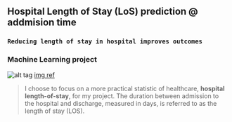 ## Hospital Length of Stay (LoS) prediction @ addmision time
### `Reducing length of stay in hospital improves outcomes `
### Machine Learning project 

![alt tag](https://www.healthcatalyst.com/wp-content/uploads/2021/06/Reducing-length-of-stay-in-hospital.jpg)
[img ref](https://www.healthcatalyst.com/wp-content/uploads/2021/06/Reducing-length-of-stay-in-hospital.jpg)

> I choose to focus on a more practical statistic of healthcare, **hospital length-of-stay**, for my project.
The duration between admission to the hospital and discharge, measured in days, is referred to as the length of stay (LOS). 
